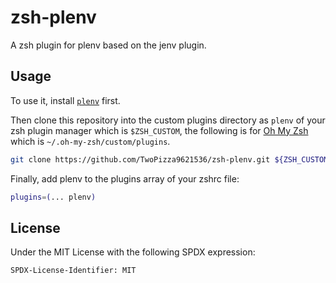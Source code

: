 # zsh-plenv

A zsh plugin for plenv based on the jenv plugin.

## Usage

To use it, install [`plenv`](https://github.com/tokuhirom/plenv) first.

Then clone this repository into the custom plugins directory as `plenv` of your
zsh plugin manager which is `$ZSH_CUSTOM`, the following is for
[Oh My Zsh](https://ohmyz.sh/) which is `~/.oh-my-zsh/custom/plugins`.

```bash
git clone https://github.com/TwoPizza9621536/zsh-plenv.git ${ZSH_CUSTOM:-$HOME/.oh-my-zsh/custom}/plugins/plenv
```

Finally, add plenv to the plugins array of your zshrc file:

```bash
plugins=(... plenv)
```

## License

Under the MIT License with the following SPDX expression:

```text
SPDX-License-Identifier: MIT
```
